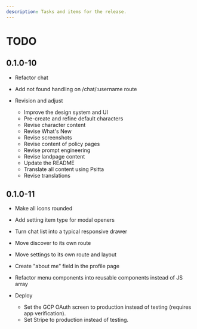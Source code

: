 ```yaml
---
description: Tasks and items for the release.
---
```


# TODO

## 0.1.0-10

- Refactor chat

- Add not found handling on /chat/:username route
- Revision and adjust
  - Improve the design system and UI
  - Pre-create and refine default characters
  - Revise character content
  - Revise What's New
  - Revise screenshots
  - Revise content of policy pages
  - Revise prompt engineering
  - Revise landpage content
  - Update the README
  - Translate all content using Psitta
  - Revise translations

## 0.1.0-11

- Make all icons rounded
- Add setting item type for modal openers
- Turn chat list into a typical responsive drawer
- Move discover to its own route
- Move settings to its own route and layout
- Create "about me" field in the profile page
- Refactor menu components into reusable components instead of JS array

- Deploy
  - Set the GCP OAuth screen to production instead of testing (requires app verification).
  - Set Stripe to production instead of testing.
